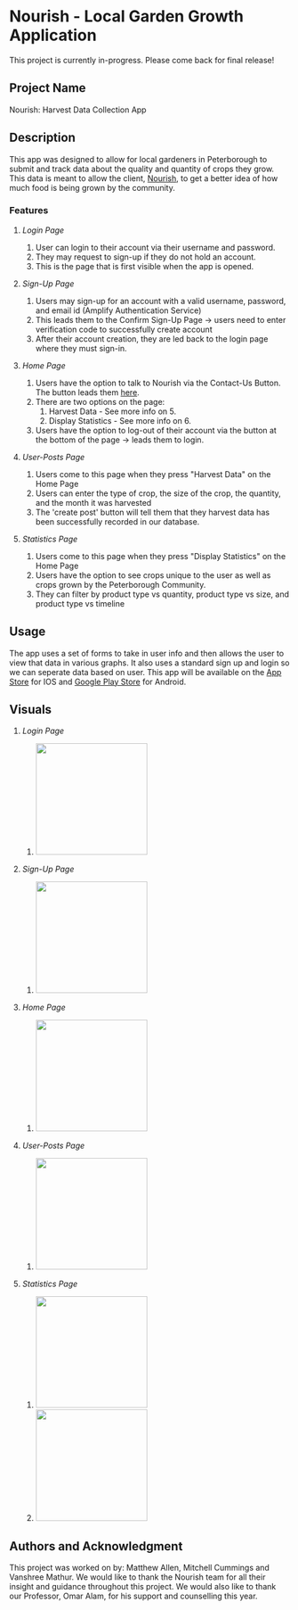 # Nourish - Local Garden Growth Application

This project is currently in-progress. Please come back for final release!

## Project Name <br>
Nourish: Harvest Data Collection App

## Description <br>
This app was designed to allow for local gardeners in Peterborough to submit and track data about the quality and quantity of crops they grow. This data is meant to allow the client, [Nourish](https://www.nourishproject.ca/), to get a better idea of how much food is being grown by the community. <br> 

### Features <br> 
1. _Login Page_
    1. User can login to their account via their username and password.
    2. They may request to sign-up if they do not hold an account.
    3. This is the page that is first visible when the app is opened. 
   
2. _Sign-Up Page_
    1. Users may sign-up for an account with a valid username, password, and email id (Amplify Authentication Service)
    2. This leads them to the Confirm Sign-Up Page -> users need to enter verification code to successfully create account
    3. After their account creation, they are led back to the login page where they must sign-in.

3. _Home Page_
    1. Users have the option to talk to Nourish via the Contact-Us Button. The button leads them [here](https://nourishproject.ca/contact-us).
    2. There are two options on the page: 
        1. Harvest Data - See more info on 5. 
        2. Display Statistics - See more info on 6. 
    3. Users have the option to log-out of their account via the button at the bottom of the page -> leads them to login. 
    
4. _User-Posts Page_ 
    1. Users come to this page when they press "Harvest Data" on the Home Page
    2. Users can enter the type of crop, the size of the crop, the quantity, and the month it was harvested
    3. The 'create post' button will tell them that they harvest data has been successfully recorded in our database.
    
5. _Statistics Page_
    1. Users come to this page when they press "Display Statistics" on the Home Page
    2. Users have the option to see crops unique to the user as well as crops grown by the Peterborough Community. 
    3. They can filter by product type vs quantity, product type vs size, and product type vs timeline 

## Usage <br>
The app uses a set of forms to take in user info and then allows the user to view that data in various graphs. It also uses a standard sign up and login so we can seperate data based on user. This app will be available on the [App Store](https://www.apple.com/ca/app-store/) for IOS and [Google Play Store](https://play.google.com/store) for Android. <br> 

## Visuals <br>

1. _Login Page_
    1. <img src="assets/Login.jpg" width="200"> <br> 

2. _Sign-Up Page_
    1. <img src="assets/Signup.jpg" width="200"> <br> 

3. _Home Page_
    1. <img src="assets/Home.jpg" width="200"> <br> 

4. _User-Posts Page_
    1. <img src="assets/harvest.jpg" width="200"> <br>

5. _Statistics Page_
    1. <img src="assets/stats1.jpg" width="200"> <br> 
    2. <img src="assets/stats2.jpg" width="200"> <br> 

## Authors and Acknowledgment <br>
This project was worked on by: Matthew Allen, Mitchell Cummings and Vanshree Mathur. We would like to thank the Nourish team for all their insight and guidance throughout this project. We would also like to thank our Professor, Omar Alam, for his support and counselling this year.



